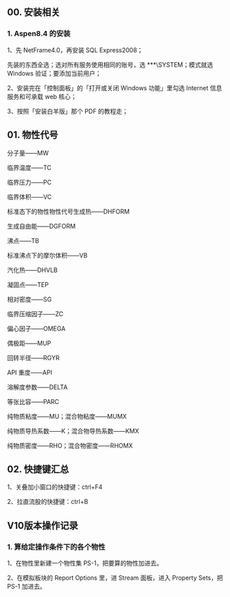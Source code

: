 ## 00. 安装相关

### 1. Aspen8.4 的安装

1、先 NetFrame4.0，再安装 SQL Express2008；

先装的东西全选；选对所有服务使用相同的账号，选 ***\SYSTEM；模式就选 Windows 验证；要添加当前用户；

2、安装完在「控制面板」的「打开或关闭 Windows 功能」里勾选 Internet 信息服务和可承载 web 核心；

3、按照「安装白羊版」那个 PDF 的教程走；

## 01. 物性代号

分子量——MW

临界温度——TC 

临界压力——PC

临界体积——VC

标准态下的物性物性代号生成热——DHFORM

生成自由能——DGFORM

沸点——TB

标准沸点下的摩尔体积——VB

汽化热——DHVLB

凝固点——TEP

相对密度——SG

临界压缩因子——ZC

偏心因子——OMEGA 

偶极距——MUP

回转半径——RGYR

API 重度——API

溶解度参数——DELTA

等张比容——PARC

纯物质粘度——MU；混合物粘度——MUMX

纯物质导热系数——K；混合物导热系数——KMX

纯物质密度——RHO；混合物密度——RHOMX

## 02. 快捷键汇总

1、关叠加小窗口的快捷键：ctrl+F4

2、拉直流股的快捷键：ctrl+B



## V10版本操作记录

### 1. 算给定操作条件下的各个物性

1、在物性里新建一个物性集 PS-1，把要算的物性加进去。

2、在模拟板块的 Report Options 里，进 Stream 面板，进入 Property Sets，把 PS-1 加进去。
